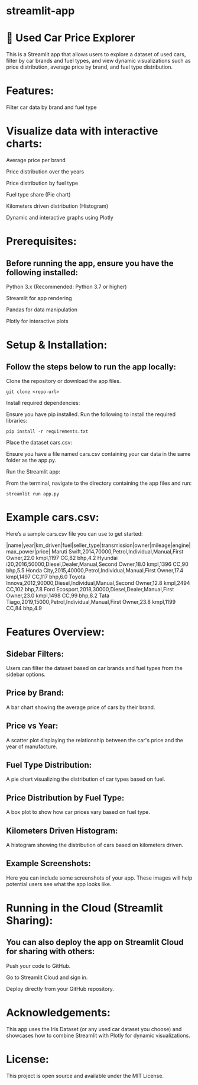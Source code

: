 # streamlit-app

# 🚗 Used Car Price Explorer

This is a Streamlit app that allows users to explore a dataset of used cars, filter by car brands and fuel types, and view dynamic visualizations such as price distribution, average price by brand, and fuel type distribution.

# Features:

Filter car data by brand and fuel type

# Visualize data with interactive charts:

Average price per brand

Price distribution over the years

Price distribution by fuel type

Fuel type share (Pie chart)

Kilometers driven distribution (Histogram)

Dynamic and interactive graphs using Plotly

# Prerequisites:

## Before running the app, ensure you have the following installed:

Python 3.x (Recommended: Python 3.7 or higher)

Streamlit for app rendering

Pandas for data manipulation

Plotly for interactive plots

# Setup & Installation:

## Follow the steps below to run the app locally:

Clone the repository or download the app files.

 `git clone <repo-url>`
 
Install required dependencies:

Ensure you have pip installed. Run the following to install the required libraries:

`pip install -r requirements.txt` 

Place the dataset cars.csv: 

Ensure you have a file named cars.csv containing your car data in the same folder as the app.py.

Run the Streamlit app: 

From the terminal, navigate to the directory containing the app files and run:

`streamlit run app.py`

# Example cars.csv:

Here’s a sample cars.csv file you can use to get started:


|name|year|km_driven|fuel|seller_type|transmission|owner|mileage|engine|max_power|price|
Maruti Swift,2014,70000,Petrol,Individual,Manual,First Owner,22.0 kmpl,1197 CC,82 bhp,4.2
Hyundai i20,2016,50000,Diesel,Dealer,Manual,Second Owner,18.0 kmpl,1396 CC,90 bhp,5.5
Honda City,2015,40000,Petrol,Individual,Manual,First Owner,17.4 kmpl,1497 CC,117 bhp,6.0
Toyota Innova,2012,90000,Diesel,Individual,Manual,Second Owner,12.8 kmpl,2494 CC,102 bhp,7.8
Ford Ecosport,2018,30000,Diesel,Dealer,Manual,First Owner,23.0 kmpl,1498 CC,99 bhp,8.2
Tata Tiago,2019,15000,Petrol,Individual,Manual,First Owner,23.8 kmpl,1199 CC,84 bhp,4.9

# Features Overview:

## Sidebar Filters:

Users can filter the dataset based on car brands and fuel types from the sidebar options.

## Price by Brand:

A bar chart showing the average price of cars by their brand.

## Price vs Year:

A scatter plot displaying the relationship between the car's price and the year of manufacture.

## Fuel Type Distribution:

A pie chart visualizing the distribution of car types based on fuel.

## Price Distribution by Fuel Type:

A box plot to show how car prices vary based on fuel type.

## Kilometers Driven Histogram:

A histogram showing the distribution of cars based on kilometers driven.

## Example Screenshots:

Here you can include some screenshots of your app. These images will help potential users see what the app looks like.

# Running in the Cloud (Streamlit Sharing):

## You can also deploy the app on Streamlit Cloud for sharing with others:

Push your code to GitHub.

Go to Streamlit Cloud and sign in.

Deploy directly from your GitHub repository.

# Acknowledgements:

This app uses the Iris Dataset (or any used car dataset you choose) and showcases how to combine Streamlit with Plotly for dynamic visualizations.

# License:
This project is open source and available under the MIT License.


